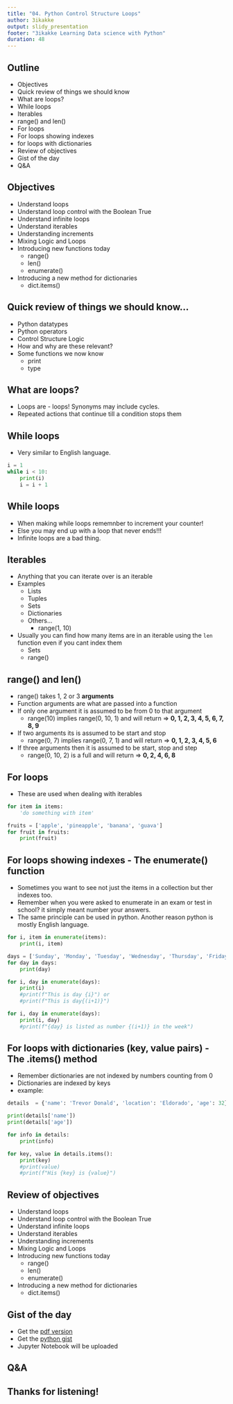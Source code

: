 ```yaml
---
title: "04. Python Control Structure Loops"
author: 3ikakke  
output: slidy_presentation  
footer: "3ikakke Learning Data science with Python"  
duration: 48  
---
```


## Outline  
- Objectives  
- Quick review of things we should know
- What are loops?  
- While loops  
- Iterables  
- range() and len()  
- For loops  
- For loops showing indexes  
- for loops with dictionaries  
- Review of objectives  
- Gist of the day  
- Q&A  

## Objectives  
- Understand loops  
- Understand loop control with the Boolean True  
- Understand infinite loops   
- Understand iterables  
- Understanding increments  
- Mixing Logic and Loops  
- Introducing new functions today  
	+ range()  
	+ len()  
	+ enumerate()  
- Introducing a new method for dictionaries  
	+ dict.items()  


## Quick review of things we should know...  
- Python datatypes  
- Python operators  
- Control Structure Logic  
- How and why are these relevant?  
- Some functions we now know  
	+ print  
	+ type  


## What are loops?  
- Loops are - loops! Synonyms may include cycles.  
- Repeated actions that continue till a condition stops them  


## While loops  
- Very similar to English language.
```python
i = 1
while i < 10:
	print(i) 
	i = i + 1  
```

## While loops  
- When making while loops rememnber to increment your counter!  
- Else you may end up with a loop that never ends!!!   
- Infinite loops are a bad thing.  

## Iterables  
- Anything that you can iterate over is an iterable  
- Examples  
	+ Lists  
	+ Tuples  
	+ Sets  
	+ Dictionaries  
	+ Others...  
		+ range(1, 10)  
- Usually you can find how many items are in an iterable using the `len` function even if you cant index them  
	+ Sets  
	+ range()   

## range() and len()  
- range() takes 1, 2 or 3 **arguments**  
- Function arguments are what are passed into a function  
- If only one argument it is assumed to be from 0 to that argument  
	+ range(10) implies range(0, 10, 1) and will return => **0, 1, 2, 3, 4, 5, 6, 7, 8, 9**  
- If two arguments its is assumed to be start and stop  
	+ range(0, 7) implies range(0, 7, 1) and will return => **0, 1, 2, 3, 4, 5, 6**  
- If three arguments then it is assumed to be start, stop and step  
	+ range(0, 10, 2) is a full and will return => **0, 2, 4, 6, 8**

## For loops  
- These are used when dealing with iterables  
```python
for item in items:
	'do something with item'
```

```python
fruits = ['apple', 'pineapple', 'banana', 'guava']
for fruit in fruits:
	print(fruit)
```

## For loops showing indexes - The enumerate() function   
- Sometimes you want to see not just the items in a collection but ther indexes too.  
- Remember when you were asked to enumerate in an exam or test in school? it simply meant number your answers.  
- The same principle can be used in python. Another reason python is mostly English language.  

```python 
for i, item in enumerate(items): 
	print(i, item)
```

```python
days = ['Sunday', 'Monday', 'Tuesday', 'Wednesday', 'Thursday', 'Friday', 'Saturday']
for day in days:
	print(day)

for i, day in enumerate(days):
	print(i)
	#print(f"This is day {i}") or
	#print(f"This is day{(i+1)}")

for i, day in enumerate(days):
	print(i, day)
	#print(f"{day} is listed as number {(i+1)} in the week")

```
## For loops with dictionaries (key, value pairs) - The .items() method  
- Remember dictionaries are not indexed by numbers counting from 0  
- Dictionaries are indexed by keys  
- example:

```python
details  = {'name': 'Trevor Donald', 'location': 'Eldorado', 'age': 32}

print(details['name'])
print(details['age'])

for info in details:
	print(info)

for key, value in details.items():
	print(key)
	#print(value)
	#print(f"His {key} is {value}")
```


## Review of objectives  
- Understand loops  
- Understand loop control with the Boolean True  
- Understand infinite loops   
- Understand iterables  
- Understanding increments  
- Mixing Logic and Loops  
- Introducing new functions today  
	+ range()  
	+ len()  
	+ enumerate()  
- Introducing a new method for dictionaries 
	+ dict.items()


## Gist of the day  
- Get the [pdf version]("./Python.Control.Structure.Loops.pdf")  
- Get the [python gist]("https://gist.github.com/djynnius/df986858bd872c8a526e90d08d36974e")  
- Jupyter Notebook will be uploaded  

## Q&A  

## Thanks for listening!  



